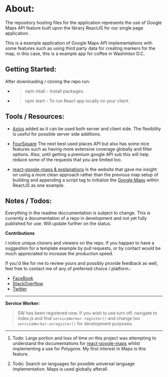 # About:

The repository hosting files for the application represents the use of Google Maps API feature built upon the library ReactJS for our single page application.

This is a example application of Google Maps API implementations with some features such as using third party data for creating markers for the map, in this case, this is a example app for coffee in Washinton D.C.

## Getting Started:

After downloading / cloning the repo run:
- > npm intall - Install packages.
- > npm start - To run React app locally on your client.

## Tools / Resources:
- [Axios](https://github.com/axios/axios) added as it can be used both server and client side. The flexibility is useful for possible server side additions.

- [FourSquare](https://developer.foursquare.com/) The next best used places API but also has some nice features such as having more extensive coverage globally and filter options. Also, until getting a premium google API sub this will help reduce some of the requests that you are limited too.

- [react-google-maps & explanations](https://tomchentw.github.io/react-google-maps/#introduction) Is the website that gave me insight on using a more clean approach rather than the previous map setup of building and appending a script tag to initialize the [Google Maps](https://developers.google.com/maps/documentation/) within ReactJS as one example.

## Notes / Todos:

Everything in the readme doccumentation is subject to change. This is currently a documentation of a repo in development and not yet fully published for use. Will update further on the status. 

__Contributions__

I notice unique cloners and viewers on the repo. If you happen to have a suggestion for a template example by pull requests, or by contact would be much appreciated to increase the production speed.

If you'd like for me to review yours and possibly provide feedback as well, feel free to contact me of any of preferred choice / platform.:

- [FaceBook](https://www.facebook.com/baophamga)
- [StackOverflow](https://chat.stackoverflow.com/users/9154831/bao-pham)
- [Twitter](https://twitter.com/CodeCuza)

---
__Service Worker:__

> SW has been registered now. If you wish to use turn off, navigate to index.js and find ``` serviceWorker.register() ``` and change too ``` serviceWorker.unregister() ``` for development purposes.
---

1) Todo: Large portion and loss of time on this project was attempting to understand the documentations for [react-google-maps](https://tomchentw.github.io/react-google-maps/#introduction) whilst implementing a use for Polygons. My first interest in Maps is this feature.

2) Todo: Search on languages for possible universal language implementation. Maps is used globally afterall.